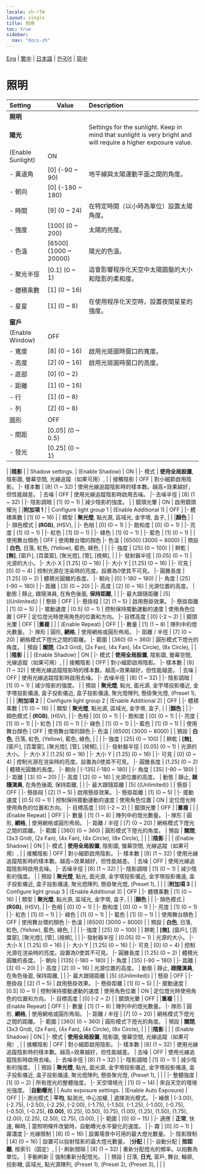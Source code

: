 ```yaml
---
locale: zh-rTW
layout: single
title: 照明
toc: true
sidebar:
  nav: "docs-zh"
---
```

[Eng](/dancexr/menu/2025.4/scene/lighting) | [繁中](/tw/dancexr/menu/2025.4/scene/lighting) | [日本語](/jp/dancexr/menu/2025.4/scene/lighting) | [한국어](/kr/dancexr/menu/2025.4/scene/lighting) | [简中](/zh/dancexr/menu/2025.4/scene/lighting)

# 照明



| Setting | Value | Description |
| :--- | --- | :--- |
|**照明** | | 
|**陽光** | | Settings for the sunlight. Keep in mind that sunlight is very bright and will require a higher exposure value.
| (Enable Sunlight) | ON | 
|- 黃道角 | [0] (-90 ~ 90) | 地平線與太陽運動平面之間的角度。
|- 朝向 | [0] (-180 ~ 180) | 
|- 時間 | [9] (0 ~ 24) | 在特定時間（以小時為單位）設置太陽角度。
|- 強度 | [100] (0 ~ 200) | 太陽的亮度。
|- 色溫 | [6500] (1000 ~ 20000) | 陽光的色溫。
|- 聚光半徑 | [0.1] (0 ~ 1) | 這會影響程序化天空中太陽圓盤的大小和陰影的柔和度。
|- 體積乘數 | [1] (0 ~ 16) | 
|- 星星 | [1] (0 ~ 8) | 在使用程序化天空時，設置夜間星星的強度。
|**窗戶** | | 
| (Enable Window) | OFF | 
|- 寬度 | [8] (0 ~ 16) | 啟用光斑圖時窗口的寬度。
|- 高度 | [2] (0 ~ 16) | 啟用光斑圖時窗口的高度。
|- 底部 | [0] (0 ~ 2) | 
|- 距離 | [1] (0 ~ 16) | 
|- 行 | [1] (0 ~ 8) | 
|- 列 | [2] (0 ~ 8) | 
| 圓形 | OFF | 
|- 間距 | [0.05] (0 ~ 0.5) | 
|- 發光 | [0.25] (0 ~ 1) | 
|
|**陰影** | | Shadow settings.
| (Enable Shadow) | ON | 
|- 模式 | **使用全局設置**, 陰影圖, 螢幕空間, 光線追蹤（如果可用）,  | 
| 接觸陰影 | OFF | 對小細節啟用陰影。
|- 樣本數 | [8] (1 ~ 32) | 使用光線追蹤陰影時的樣本數。越高=效果越好，但性能越差。
| 去噪 | OFF | 使用光線追蹤陰影時啟用去噪。
|- 去噪半徑 | [8] (1 ~ 32) | 
|- 陰影調暗 | [1] (0 ~ 1) | 減少陰影的強度。
|
| 鏡頭光暈 | ON | 啟用鏡頭耀光
|
|**附加項 1** | | Configure light group 1
| (Enable Additional 1) | OFF | 
|- 體積乘數 | [1] (0 ~ 16) | 
| 類型 | **聚光燈**, 點光源, 區域光, 金字塔, 盒子,  |  |
|**顏色** | | 
|- 顏色模式 | **(RGB)**, (HSV),  | 
|- 色相 | [0] (0 ~ 1) | 
|- 飽和度 | [0] (0 ~ 1) | 
|- 亮度 | [1] (0 ~ 1) | 
|- 紅色 | [1] (0 ~ 1) | 
|- 綠色 | [1] (0 ~ 1) | 
|- 藍色 | [1] (0 ~ 1) | 
| 使用舞台顏色 | OFF | 使用舞台環的顏色
|- 色溫 | [6500] (3000 ~ 8000) | 
| 預設 | **白色**, 日落, 紅色, (Yellow), 藍色, 綠色,  |  |
|
|- 強度 | [25] (0 ~ 100) | 
| 餅乾 | **[無]**, [窗戶], [百葉窗], [聚光燈], [管], [視頻],  |  |
|- 發射器半徑 | [0.05] (0 ~ 1) | 光源的大小。
|- 大小 X | [1.25] (0 ~ 16) | 
|- 大小 Y | [1.25] (0 ~ 16) | 
|- 可見 | [0] (0 ~ 4) | 控制光源在渲染時的亮度。設置為0使其不可見。
|- 圓錐長度 | [1.25] (0 ~ 2) | 體積光圓錐的長度。
|- 朝向 | [0] (-180 ~ 180) | 
|- 角度 | [25] (-90 ~ 180) | 
|- 距離 | [3] (0 ~ 20) | 
|- 高度 | [2] (0 ~ 16) | 光源位置的高度。
| 動態 | 靜止, 跟隨演員, 在角色後面, **保持距離**,  |  |
|- 最大跟隨距離 | [5] ((Unlimited)) | 
| 懸掛 | OFF | 
|- 懸掛段 | [2] (1 ~ 5) | 啟用懸掛效果。
|- 懸掛距離 | [1] (0 ~ 5) | 
|- 擺動速度 | [0.5] (0 ~ 1) | 控制保持擺動運動的速度
| 使用角色位置 | OFF | 定位燈光時使用角色的位置和方向。
|- 目標高度 | [0] (-2 ~ 2) | 
| 鏡頭光暈 | OFF | 
|**重複** | | 
| (Enable Repeat) | OFF | 
|- 數量 | [1] (1 ~ 8) | 陣列中的燈光數量。
|- 隊形 | 圓形, **網格**,  | 使用網格或圓形佈局。
|- 距離 / 半徑 | [7] (0 ~ 20) | 網格模式下燈光之間的距離。
|- 範圍 | [360] (0 ~ 360) | 圓形模式下燈光的角度。
| 預設 | **關閉**, (3x3 Grid), (2x Fan), (4x Fan), (4x Circle), (8x Circle),  |  |
|
|**陰影** | | 
| (Enable Shadow) | ON | 
|- 模式 | **使用全局設置**, 陰影圖, 螢幕空間, 光線追蹤（如果可用）,  | 
| 接觸陰影 | OFF | 對小細節啟用陰影。
|- 樣本數 | [8] (1 ~ 32) | 使用光線追蹤陰影時的樣本數。越高=效果越好，但性能越差。
| 去噪 | OFF | 使用光線追蹤陰影時啟用去噪。
|- 去噪半徑 | [8] (1 ~ 32) | 
|- 陰影調暗 | [1] (0 ~ 1) | 減少陰影的強度。
|
| 預設 | **聚光燈**, 點光, 面光源, 金字塔投影儀近, 金字塔投影儀遠, 盒子投影儀近, 盒子投影儀遠, 聚光燈陣列, 懸掛聚光燈, (Preset 1),  |  |
|
|**附加項 2** | | Configure light group 2
| (Enable Additional 2) | OFF | 
|- 體積乘數 | [1] (0 ~ 16) | 
| 類型 | **聚光燈**, 點光源, 區域光, 金字塔, 盒子,  |  |
|**顏色** | | 
|- 顏色模式 | **(RGB)**, (HSV),  | 
|- 色相 | [0] (0 ~ 1) | 
|- 飽和度 | [0] (0 ~ 1) | 
|- 亮度 | [1] (0 ~ 1) | 
|- 紅色 | [1] (0 ~ 1) | 
|- 綠色 | [1] (0 ~ 1) | 
|- 藍色 | [1] (0 ~ 1) | 
| 使用舞台顏色 | OFF | 使用舞台環的顏色
|- 色溫 | [6500] (3000 ~ 8000) | 
| 預設 | **白色**, 日落, 紅色, (Yellow), 藍色, 綠色,  |  |
|
|- 強度 | [25] (0 ~ 100) | 
| 餅乾 | **[無]**, [窗戶], [百葉窗], [聚光燈], [管], [視頻],  |  |
|- 發射器半徑 | [0.05] (0 ~ 1) | 光源的大小。
|- 大小 X | [1.25] (0 ~ 16) | 
|- 大小 Y | [1.25] (0 ~ 16) | 
|- 可見 | [0] (0 ~ 4) | 控制光源在渲染時的亮度。設置為0使其不可見。
|- 圓錐長度 | [1.25] (0 ~ 2) | 體積光圓錐的長度。
|- 朝向 | [-135] (-180 ~ 180) | 
|- 角度 | [35] (-90 ~ 180) | 
|- 距離 | [3] (0 ~ 20) | 
|- 高度 | [2] (0 ~ 16) | 光源位置的高度。
| 動態 | 靜止, **跟隨演員**, 在角色後面, 保持距離,  |  |
|- 最大跟隨距離 | [5] ((Unlimited)) | 
| 懸掛 | OFF | 
|- 懸掛段 | [2] (1 ~ 5) | 啟用懸掛效果。
|- 懸掛距離 | [1] (0 ~ 5) | 
|- 擺動速度 | [0.5] (0 ~ 1) | 控制保持擺動運動的速度
| 使用角色位置 | ON | 定位燈光時使用角色的位置和方向。
|- 目標高度 | [0] (-2 ~ 2) | 
| 鏡頭光暈 | OFF | 
|**重複** | | 
| (Enable Repeat) | OFF | 
|- 數量 | [1] (1 ~ 8) | 陣列中的燈光數量。
|- 隊形 | 圓形, **網格**,  | 使用網格或圓形佈局。
|- 距離 / 半徑 | [7] (0 ~ 20) | 網格模式下燈光之間的距離。
|- 範圍 | [360] (0 ~ 360) | 圓形模式下燈光的角度。
| 預設 | **關閉**, (3x3 Grid), (2x Fan), (4x Fan), (4x Circle), (8x Circle),  |  |
|
|**陰影** | | 
| (Enable Shadow) | ON | 
|- 模式 | **使用全局設置**, 陰影圖, 螢幕空間, 光線追蹤（如果可用）,  | 
| 接觸陰影 | OFF | 對小細節啟用陰影。
|- 樣本數 | [8] (1 ~ 32) | 使用光線追蹤陰影時的樣本數。越高=效果越好，但性能越差。
| 去噪 | OFF | 使用光線追蹤陰影時啟用去噪。
|- 去噪半徑 | [8] (1 ~ 32) | 
|- 陰影調暗 | [1] (0 ~ 1) | 減少陰影的強度。
|
| 預設 | **聚光燈**, 點光, 面光源, 金字塔投影儀近, 金字塔投影儀遠, 盒子投影儀近, 盒子投影儀遠, 聚光燈陣列, 懸掛聚光燈, (Preset 1),  |  |
|
|**附加項 3** | | Configure light group 3
| (Enable Additional 3) | OFF | 
|- 體積乘數 | [1] (0 ~ 16) | 
| 類型 | **聚光燈**, 點光源, 區域光, 金字塔, 盒子,  |  |
|**顏色** | | 
|- 顏色模式 | **(RGB)**, (HSV),  | 
|- 色相 | [0] (0 ~ 1) | 
|- 飽和度 | [0] (0 ~ 1) | 
|- 亮度 | [1] (0 ~ 1) | 
|- 紅色 | [1] (0 ~ 1) | 
|- 綠色 | [1] (0 ~ 1) | 
|- 藍色 | [1] (0 ~ 1) | 
| 使用舞台顏色 | OFF | 使用舞台環的顏色
|- 色溫 | [6500] (3000 ~ 8000) | 
| 預設 | **白色**, 日落, 紅色, (Yellow), 藍色, 綠色,  |  |
|
|- 強度 | [25] (0 ~ 100) | 
| 餅乾 | **[無]**, [窗戶], [百葉窗], [聚光燈], [管], [視頻],  |  |
|- 發射器半徑 | [0.05] (0 ~ 1) | 光源的大小。
|- 大小 X | [1.25] (0 ~ 16) | 
|- 大小 Y | [1.25] (0 ~ 16) | 
|- 可見 | [0] (0 ~ 4) | 控制光源在渲染時的亮度。設置為0使其不可見。
|- 圓錐長度 | [1.25] (0 ~ 2) | 體積光圓錐的長度。
|- 朝向 | [135] (-180 ~ 180) | 
|- 角度 | [35] (-90 ~ 180) | 
|- 距離 | [3] (0 ~ 20) | 
|- 高度 | [2] (0 ~ 16) | 光源位置的高度。
| 動態 | 靜止, **跟隨演員**, 在角色後面, 保持距離,  |  |
|- 最大跟隨距離 | [5] ((Unlimited)) | 
| 懸掛 | OFF | 
|- 懸掛段 | [2] (1 ~ 5) | 啟用懸掛效果。
|- 懸掛距離 | [1] (0 ~ 5) | 
|- 擺動速度 | [0.5] (0 ~ 1) | 控制保持擺動運動的速度
| 使用角色位置 | ON | 定位燈光時使用角色的位置和方向。
|- 目標高度 | [0] (-2 ~ 2) | 
| 鏡頭光暈 | OFF | 
|**重複** | | 
| (Enable Repeat) | OFF | 
|- 數量 | [1] (1 ~ 8) | 陣列中的燈光數量。
|- 隊形 | 圓形, **網格**,  | 使用網格或圓形佈局。
|- 距離 / 半徑 | [7] (0 ~ 20) | 網格模式下燈光之間的距離。
|- 範圍 | [360] (0 ~ 360) | 圓形模式下燈光的角度。
| 預設 | **關閉**, (3x3 Grid), (2x Fan), (4x Fan), (4x Circle), (8x Circle),  |  |
|
|**陰影** | | 
| (Enable Shadow) | ON | 
|- 模式 | **使用全局設置**, 陰影圖, 螢幕空間, 光線追蹤（如果可用）,  | 
| 接觸陰影 | OFF | 對小細節啟用陰影。
|- 樣本數 | [8] (1 ~ 32) | 使用光線追蹤陰影時的樣本數。越高=效果越好，但性能越差。
| 去噪 | OFF | 使用光線追蹤陰影時啟用去噪。
|- 去噪半徑 | [8] (1 ~ 32) | 
|- 陰影調暗 | [1] (0 ~ 1) | 減少陰影的強度。
|
| 預設 | **聚光燈**, 點光, 面光源, 金字塔投影儀近, 金字塔投影儀遠, 盒子投影儀近, 盒子投影儀遠, 聚光燈陣列, 懸掛聚光燈, (Preset 1),  |  |
|
|- 整體強度 | [1] (0 ~ 2) | 所有燈光的整體強度。
|- 天空環境光 | [1] (0 ~ 14) | 來自天空的環境光強度。
|**自動曝光** | | Auto exposure settings.
| (Enable Auto Exposure) | OFF | 
|- 測光模式 | **平均**, 點測光, 中心加權,  | 選擇測光模式。
|- 補償 | (-3.00), (-2.75), (-2.50), (-2.25), (-2.00), (-1.75), (-1.50), (-1.25), (-1.00), (-0.75), (-0.50), (-0.25), **(0.00)**, (0.25), (0.50), (0.75), (1.00), (1.25), (1.50), (1.75), (2.00), (2.25), (2.50), (2.75), (3.00),  | 
|- 範圍 | [0] (0 ~ 15) | 
|- 適應 | **正常**, 快速, 瞬時,  | 當照明條件改變時，自動曝光水平變化的速度。
|
|- 霧 | [0] (0 ~ 1) | 霧濃度
|- 光線限制 | [8] (0 ~ 16) | 設置場景中可用的最大燈光數量。
|- 陰影限制 | [4] (0 ~ 16) | 設置可以投射陰影的最大燈光數量。
|**分配** | | 
|- 自動分配 | **按距離**, 按索引（固定）,  | 
|- 刷新間隔 | [8] (1 ~ 32) | 重新分配燈光的頻率。以拍數為單位。
| 手動刷新 || 強制重新分配燈光。
|
| 預設 | 日落, **日光**, 窗戶, 舞台, 輪廓, 投影機, 區域光, 點光源陣列, (Preset 1), (Preset 2), (Preset 3),  |  |
|
